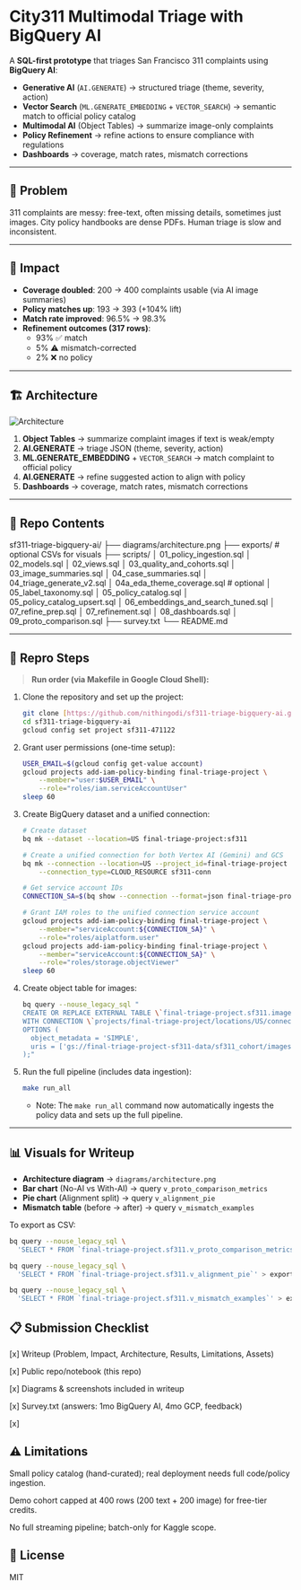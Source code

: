 # City311 Multimodal Triage with BigQuery AI

A **SQL-first prototype** that triages San Francisco 311 complaints using **BigQuery AI**:

-   **Generative AI** (`AI.GENERATE`) → structured triage (theme, severity, action)
-   **Vector Search** (`ML.GENERATE_EMBEDDING` + `VECTOR_SEARCH`) → semantic match to official policy catalog
-   **Multimodal AI** (Object Tables) → summarize image-only complaints
-   **Policy Refinement** → refine actions to ensure compliance with regulations
-   **Dashboards** → coverage, match rates, mismatch corrections

---

## 📌 Problem

311 complaints are messy: free-text, often missing details, sometimes just images.
City policy handbooks are dense PDFs. Human triage is slow and inconsistent.

---

## 🚀 Impact

-   **Coverage doubled**: 200 → 400 complaints usable (via AI image summaries)
-   **Policy matches up**: 193 → 393 (+104% lift)
-   **Match rate improved**: 96.5% → 98.3%
-   **Refinement outcomes (317 rows)**:
    -   93% ✅ match
    -   5% ⚠ mismatch-corrected
    -   2% ❌ no policy

---

## 🏗 Architecture
![Architecture](diagrams/architecture.png)

1.  **Object Tables** → summarize complaint images if text is weak/empty
2.  **AI.GENERATE** → triage JSON (theme, severity, action)
3.  **ML.GENERATE_EMBEDDING** + `VECTOR_SEARCH` → match complaint to official policy
4.  **AI.GENERATE** → refine suggested action to align with policy
5.  **Dashboards** → coverage, match rates, mismatch corrections

---

## 📂 Repo Contents

sf311-triage-bigquery-ai/
├── diagrams/architecture.png
├── exports/ # optional CSVs for visuals
├── scripts/
│ 01_policy_ingestion.sql
│ 02_models.sql
│ 02_views.sql
│ 03_quality_and_cohorts.sql
│ 03_image_summaries.sql
│ 04_case_summaries.sql
│ 04_triage_generate_v2.sql
│ 04a_eda_theme_coverage.sql # optional
│ 05_label_taxonomy.sql
│ 05_policy_catalog.sql
│ 05_policy_catalog_upsert.sql
│ 06_embeddings_and_search_tuned.sql
│ 07_refine_prep.sql
│ 07_refinement.sql
│ 08_dashboards.sql
│ 09_proto_comparison.sql
├── survey.txt
└── README.md

---

## 🔧 Repro Steps

> **Run order (via Makefile in Google Cloud Shell):**

1.  Clone the repository and set up the project:
    ```bash
    git clone [https://github.com/nithingodi/sf311-triage-bigquery-ai.git]
    cd sf311-triage-bigquery-ai
    gcloud config set project sf311-471122
    ```

2.  Grant user permissions (one-time setup):
    ```bash
    USER_EMAIL=$(gcloud config get-value account)
    gcloud projects add-iam-policy-binding final-triage-project \
        --member="user:$USER_EMAIL" \
        --role="roles/iam.serviceAccountUser"
    sleep 60
    ```

3.  Create BigQuery dataset and a unified connection:
    ```bash
    # Create dataset
    bq mk --dataset --location=US final-triage-project:sf311

    # Create a unified connection for both Vertex AI (Gemini) and GCS
    bq mk --connection --location=US --project_id=final-triage-project \
        --connection_type=CLOUD_RESOURCE sf311-conn

    # Get service account IDs
    CONNECTION_SA=$(bq show --connection --format=json final-triage-project.US.sf311-conn | jq -r '.cloudResource.serviceAccountId')

    # Grant IAM roles to the unified connection service account
    gcloud projects add-iam-policy-binding final-triage-project \
        --member="serviceAccount:${CONNECTION_SA}" \
        --role="roles/aiplatform.user"
    gcloud projects add-iam-policy-binding final-triage-project \
        --member="serviceAccount:${CONNECTION_SA}" \
        --role="roles/storage.objectViewer"
    sleep 60
    ```

4.  Create object table for images:
    ```bash
    bq query --nouse_legacy_sql "
    CREATE OR REPLACE EXTERNAL TABLE \`final-triage-project.sf311.images_obj_cohort\`
    WITH CONNECTION \`projects/final-triage-project/locations/US/connections/sf311-conn\`
    OPTIONS (
      object_metadata = 'SIMPLE',
      uris = ['gs://final-triage-project-sf311-data/sf311_cohort/images/*']
    );"
    ```

5.  Run the full pipeline (includes data ingestion):
    ```bash
    make run_all
    ```
    - Note: The `make run_all` command now automatically ingests the policy data and sets up the full pipeline.

---

## 📊 Visuals for Writeup

-   **Architecture diagram** → `diagrams/architecture.png`
-   **Bar chart** (No-AI vs With-AI) → query `v_proto_comparison_metrics`
-   **Pie chart** (Alignment split) → query `v_alignment_pie`
-   **Mismatch table** (before → after) → query `v_mismatch_examples`

To export as CSV:
```bash
bq query --nouse_legacy_sql \
  'SELECT * FROM `final-triage-project.sf311.v_proto_comparison_metrics`' > exports/proto_metrics.csv

bq query --nouse_legacy_sql \
  'SELECT * FROM `final-triage-project.sf311.v_alignment_pie`' > exports/alignment_pie.csv

bq query --nouse_legacy_sql \
  'SELECT * FROM `final-triage-project.sf311.v_mismatch_examples`' > exports/mismatch_examples.csv

```

## 📋 Submission Checklist
[x] Writeup (Problem, Impact, Architecture, Results, Limitations, Assets)

[x] Public repo/notebook (this repo)

[x] Diagrams & screenshots included in writeup

[x] Survey.txt (answers: 1mo BigQuery AI, 4mo GCP, feedback)

[x] 

## ⚠️ Limitations
Small policy catalog (hand-curated); real deployment needs full code/policy ingestion.

Demo cohort capped at 400 rows (200 text + 200 image) for free-tier credits.

No full streaming pipeline; batch-only for Kaggle scope.

## 📑 License
MIT


